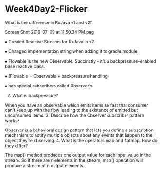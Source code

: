 # Week4Day2-Flicker

What is the difference in RxJava v1 and v2?

Screen Shot 2019-07-09 at 11.50.34 PM.png

⦁	Created Reactive Streams for RxJava in v2.

⦁	Changed implementation string when adding it to gradle.module

⦁	Flowable is the new Observable. Succinctly - it’s a backpressure-enabled base reactive class.

⦁	(Flowable = Observable + backpressure handling)

⦁	has special subscribers called Observer's

2.  What is backpressure?

When you have an observable which emits items so fast that consumer can't keep up with the flow leading to the existence of emitted but unconsumed items.
3.  Describe how the Observer subscriber pattern works?

Observer is a behavioral design pattern that lets you define a subscription mechanism to notify multiple objects about any events that happen to the object they’re observing.
4.  What is the operators map and flatmap.  How do they differ?

The map() method produces one output value for each input value in the stream. So if there are n elements in the stream, map() operation will produce a stream of n output elements.
